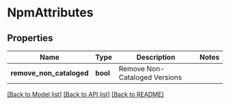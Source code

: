 # NpmAttributes

## Properties
Name | Type | Description | Notes
------------ | ------------- | ------------- | -------------
**remove_non_cataloged** | **bool** | Remove Non-Cataloged Versions | 

[[Back to Model list]](../README.md#documentation-for-models) [[Back to API list]](../README.md#documentation-for-api-endpoints) [[Back to README]](../README.md)


